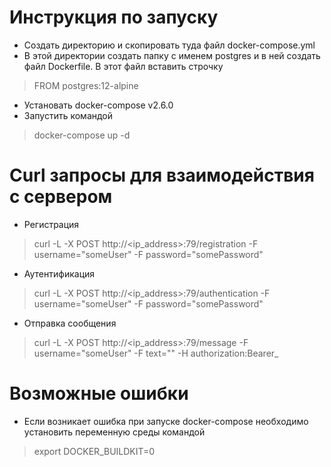 # Инструкция по запуску
 - Создать директорию и скопировать туда файл docker-compose.yml
 - В этой директории создать папку с именем postgres и в ней создать файл Dockerfile. В этот файл вставить строчку 
 > FROM postgres:12-alpine
 - Установать docker-compose v2.6.0
 - Запустить командой 
 > docker-compose up -d
 
 # Curl запросы для взаимодействия с сервером
 - Регистрация
 > curl -L -X POST http://<ip_address>:79/registration -F username="someUser" -F password="somePassword"
 - Аутентификация
 > curl -L -X POST http://<ip_address>:79/authentication -F username="someUser" -F password="somePassword"
 - Отправка сообщения
 > curl -L -X POST http://<ip_address>:79/message -F username="someUser" -F text="<text>" -H authorization:Bearer_<token>
 
 # Возможные ошибки
 - Если возникает ошибка при запуске docker-compose необходимо установить переменную среды командой 
 > export DOCKER_BUILDKIT=0
